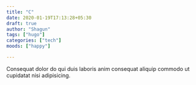 ```yaml
---
title: "C"
date: 2020-01-19T17:13:28+05:30
draft: true
author: "Shagun"
tags: ["hugo"]
categories: ["tech"]
moods: ["happy"]

---
```

Consequat dolor do qui duis laboris anim consequat aliquip commodo ut cupidatat nisi adipisicing.
